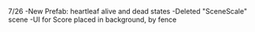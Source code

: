 7/26
-New Prefab: heartleaf alive and dead states
-Deleted "SceneScale" scene
-UI for Score placed in background, by fence
